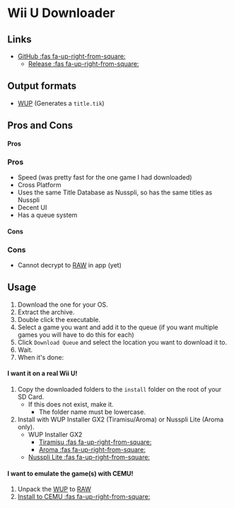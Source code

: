 # Wii U Downloader

## Links
* [GitHub :fas fa-up-right-from-square:](https://github.com/Xpl0itU/WiiUDownloader)
	* [Release :fas fa-up-right-from-square:](https://github.com/Xpl0itU/WiiUDownloader/releases)

## Output formats
* [WUP](/WiiU/Formats/WUP) (Generates a `title.tik`)

## Pros and Cons
 
<!-- tabs:start -->

#### **Pros**

### Pros

* Speed (was pretty fast for the one game I had downloaded)
* Cross Platform
* Uses the same Title Database as Nusspli, so has the same titles as Nusspli
* Decent UI
* Has a queue system

#### **Cons**

### Cons

* Cannot decrypt to [RAW](/WiiU/Formats/RAW) in app (yet)

<!-- tabs:end -->

## Usage

1. Download the one for your OS.
1. Extract the archive.
1. Double click the executable.
1. Select a game you want and add it to the queue (if you want multiple games you will have to do this for each)
1. Click `Download Queue` and select the location you want to download it to.
1. Wait.
1. When it's done:

<!-- tabs:start -->

#### **I want it on a real Wii U!**

1. Copy the downloaded folders to the `install` folder on the root of your SD Card.
	* If this does not exist, make it.
		* The folder name must be lowercase.
1. Install with WUP Installer GX2 (Tiramisu/Aroma) or Nusspli Lite (Aroma only).
	* WUP Installer GX2
		* [Tiramisu :fas fa-up-right-from-square:](https://wiiu.cdn.fortheusers.org/zips/wup_installer_gx2.zip)
		* [Aroma :fas fa-up-right-from-square:](https://wiiu.cdn.fortheusers.org/zips/wup_installer_gx2_wuhb.zip)
	* [Nusspli Lite :fas fa-up-right-from-square:](https://wiiu.cdn.fortheusers.org/zips/NUSspli-Lite.zip)

#### **I want to emulate the game(s) with CEMU!**

1. Unpack the [WUP](/WiiU/Formats/WUP) to [RAW](/WiiU/Formats/RAW)
1. [Install to CEMU :fas fa-up-right-from-square:](https://cemu.cfw.guide/installing-games.html?tab=installing-dumps)

<!-- tabs:end -->